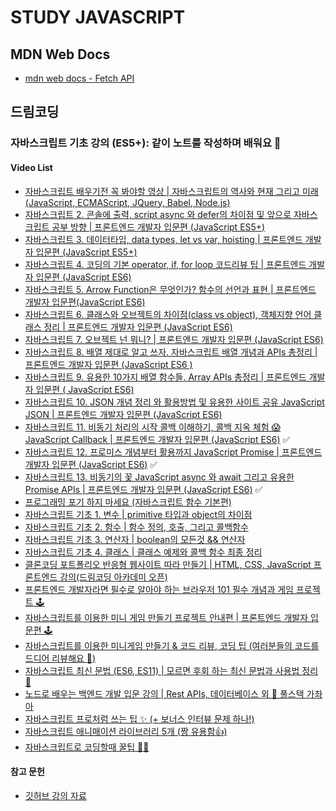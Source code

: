 # STUDY JAVASCRIPT

## MDN Web Docs
- [mdn web docs - Fetch API](https://developer.mozilla.org/en-US/docs/Web/API/Fetch_API)

## 드림코딩
### 자바스크립트 기초 강의 (ES5+): 같이 노트를 작성하며 배워요 📒
#### Video List
- [자바스크립트 배우기전 꼭 봐야할 영상 | 자바스크립트의 역사와 현재 그리고 미래 (JavaScript, ECMAScript, JQuery, Babel, Node.js)](https://www.youtube.com/watch?v=wcsVjmHrUQg&list=PLv2d7VI9OotTVOL4QmPfvJWPJvkmv6h-2&index=1)
- [자바스크립트 2. 콘솔에 출력, script async 와 defer의 차이점 및 앞으로 자바스크립트 공부 방향 | 프론트엔드 개발자 입문편 (JavaScript ES5+)](https://www.youtube.com/watch?v=tJieVCgGzhs&list=PLv2d7VI9OotTVOL4QmPfvJWPJvkmv6h-2&index=2)
- [자바스크립트 3. 데이터타입, data types, let vs var, hoisting | 프론트엔드 개발자 입문편 (JavaScript ES5+)](https://www.youtube.com/watch?v=OCCpGh4ujb8&list=PLv2d7VI9OotTVOL4QmPfvJWPJvkmv6h-2&index=3)
- [자바스크립트 4. 코딩의 기본 operator, if, for loop 코드리뷰 팁 | 프론트엔드 개발자 입문편 (JavaScript ES6)](https://www.youtube.com/watch?v=YBjufjBaxHo&list=PLv2d7VI9OotTVOL4QmPfvJWPJvkmv6h-2&index=4)
- [자바스크립트 5. Arrow Function은 무엇인가? 함수의 선언과 표현 | 프론트엔드 개발자 입문편(JavaScript ES6)](https://www.youtube.com/watch?v=e_lU39U-5bQ&list=PLv2d7VI9OotTVOL4QmPfvJWPJvkmv6h-2&index=5)
- [자바스크립트 6. 클래스와 오브젝트의 차이점(class vs object), 객체지향 언어 클래스 정리 | 프론트엔드 개발자 입문편 (JavaScript ES6)](https://www.youtube.com/watch?v=_DLhUBWsRtw&list=PLv2d7VI9OotTVOL4QmPfvJWPJvkmv6h-2&index=6)
- [자바스크립트 7. 오브젝트 넌 뭐니? | 프론트엔드 개발자 입문편 (JavaScript ES6)](https://www.youtube.com/watch?v=1Lbr29tzAA8&list=PLv2d7VI9OotTVOL4QmPfvJWPJvkmv6h-2&index=7)
- [자바스크립트 8. 배열 제대로 알고 쓰자. 자바스크립트 배열 개념과 APIs 총정리 | 프론트엔드 개발자 입문편 (JavaScript ES6 )](https://www.youtube.com/watch?v=yOdAVDuHUKQ&list=PLv2d7VI9OotTVOL4QmPfvJWPJvkmv6h-2&index=8)
- [자바스크립트 9. 유용한 10가지 배열 함수들. Array APIs 총정리 | 프론트엔드 개발자 입문편 ( JavaScript ES6)](https://www.youtube.com/watch?v=3CUjtKJ7PJg&list=PLv2d7VI9OotTVOL4QmPfvJWPJvkmv6h-2&index=9)
- [자바스크립트 10. JSON 개념 정리 와 활용방법 및 유용한 사이트 공유 JavaScript JSON | 프론트엔드 개발자 입문편 (JavaScript ES6)](https://www.youtube.com/watch?v=FN_D4Ihs3LE&list=PLv2d7VI9OotTVOL4QmPfvJWPJvkmv6h-2&index=10)
- [자바스크립트 11. 비동기 처리의 시작 콜백 이해하기, 콜백 지옥 체험 😱 JavaScript Callback | 프론트엔드 개발자 입문편 (JavaScript ES6)](https://www.youtube.com/watch?v=s1vpVCrT8f4&list=PLv2d7VI9OotTVOL4QmPfvJWPJvkmv6h-2&index=11) ✅
- [자바스크립트 12. 프로미스 개념부터 활용까지 JavaScript Promise | 프론트엔드 개발자 입문편 (JavaScript ES6)](https://www.youtube.com/watch?v=JB_yU6Oe2eE&list=PLv2d7VI9OotTVOL4QmPfvJWPJvkmv6h-2&index=12) ✅
- [자바스크립트 13. 비동기의 꽃 JavaScript async 와 await 그리고 유용한 Promise APIs | 프론트엔드 개발자 입문편 (JavaScript ES6)](https://www.youtube.com/watch?v=aoQSOZfz3vQ&list=PLv2d7VI9OotTVOL4QmPfvJWPJvkmv6h-2&index=13) ✅
- [프로그래밍 포기 하지 마세요 (자바스크립트 함수 기본편)](https://www.youtube.com/watch?v=PuG2VW18O1E&list=PLv2d7VI9OotTVOL4QmPfvJWPJvkmv6h-2&index=14)
- [자바스크립트 기초 1. 변수 | primitive 타입과 object의 차이점](https://www.youtube.com/watch?v=__Zz17_5FRU&list=PLv2d7VI9OotTVOL4QmPfvJWPJvkmv6h-2&index=15)
- [자바스크립트 기초 2. 함수 | 함수 정의, 호출, 그리고 콜백함수](https://www.youtube.com/watch?v=-cAPq25P-68&list=PLv2d7VI9OotTVOL4QmPfvJWPJvkmv6h-2&index=16)
- [자바스크립트 기초 3. 연산자 | boolean의 모든것 && 연산자](https://www.youtube.com/watch?v=SswrP0JLNGY&list=PLv2d7VI9OotTVOL4QmPfvJWPJvkmv6h-2&index=17)
- [자바스크립트 기초 4. 클래스 | 클래스 예제와 콜백 함수 최종 정리](https://www.youtube.com/watch?v=fU25vI0EOOk&list=PLv2d7VI9OotTVOL4QmPfvJWPJvkmv6h-2&index=18)
- [클론코딩 포트폴리오 반응형 웹사이트 따라 만들기 | HTML, CSS, JavaScript 프론트엔드 강의(드림코딩 아카데미 오픈)](https://www.youtube.com/watch?v=v2Aw9f-MK5s&list=PLv2d7VI9OotTVOL4QmPfvJWPJvkmv6h-2&index=19)
- [프론트엔드 개발자라면 필수로 알아야 하는 브라우저 101 필수 개념과 게임 프로젝트 🕹](https://www.youtube.com/watch?v=x2T2rDM-APM&list=PLv2d7VI9OotTVOL4QmPfvJWPJvkmv6h-2&index=20)
- [자바스크립트를 이용한 미니 게임 만들기 프로젝트 안내편 | 프론트엔드 개발자 입문편 🕹](https://www.youtube.com/watch?v=We2Kv1HMGvc&list=PLv2d7VI9OotTVOL4QmPfvJWPJvkmv6h-2&index=21)
- [자바스크립트를 이용한 미니게임 만들기 & 코드 리뷰, 코딩 팁 (여러분들의 코드를 드디어 리뷰해요 🙌)](https://www.youtube.com/watch?v=6oGctyyeZ6E&list=PLv2d7VI9OotTVOL4QmPfvJWPJvkmv6h-2&index=22)
- [자바스크립트 최신 문법 (ES6, ES11) | 모르면 후회 하는 최신 문법과 사용법 정리 🐶](https://www.youtube.com/watch?v=36HrZHzPeuY&list=PLv2d7VI9OotTVOL4QmPfvJWPJvkmv6h-2&index=23)
- [노드로 배우는 백엔드 개발 입문 강의 | Rest APIs, 데이터베이스 외 🚀 풀스택 가좌아](https://www.youtube.com/watch?v=waePYqd8LiM&list=PLv2d7VI9OotTVOL4QmPfvJWPJvkmv6h-2&index=24)
- [자바스크립트 프로처럼 쓰는 팁 ✨ (+ 보너스 인터뷰 문제 하나!)](https://www.youtube.com/watch?v=BUAhpB3FmS4&list=PLv2d7VI9OotTVOL4QmPfvJWPJvkmv6h-2&index=25)
- [자바스크립트 애니매이션 라이브러리 5개 (짱 유용함👍)](https://www.youtube.com/watch?v=wbDpZwDRgRk&list=PLv2d7VI9OotTVOL4QmPfvJWPJvkmv6h-2&index=26)
- [자바스크립트로 코딩할때 꿀팁 🍯🐝](https://www.youtube.com/watch?v=2AMRTAFSh98&list=PLv2d7VI9OotTVOL4QmPfvJWPJvkmv6h-2&index=27)

#### 참고 문헌
- [깃허브 강의 자료](https://github.com/dream-ellie/learn-javascript)